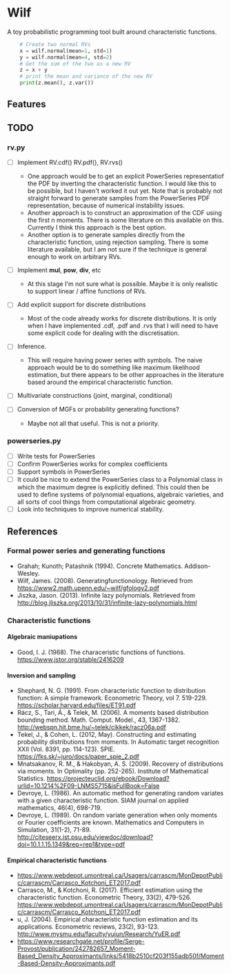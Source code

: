# Wilf

A toy probabilistic programming tool built around characteristic functions.

```python
    # Create two normal RVs
    x = wilf.normal(mean=1, std=1)
    y = wilf.normal(mean=4, std=2)
    # Get the sum of the two as a new RV
    z = x + y
    # print the mean and variance of the new RV
    print(z.mean(), z.var())
```


## Features


## TODO

### rv.py
* [ ] Implement RV.cdf() RV.pdf(), RV.rvs()
    - One approach would be to get an explicit PowerSeries representatiof the PDF by inverting the characteristic function. I would like this to be possible, but I haven't worked it out yet. Note that is probably not straight forward to generate samples from the PowerSeries PDF representation, because of numerical instability issues.
    - Another approach is to construct an approximation of the CDF using the first n moments. There is some literature on this available on this. Currently I think this approach is the best option.
    - Another option is to generate samples directly from the characteristic function, using rejection sampling. There is some literature available, but I am not sure if the technique is general enough to work on arbitrary RVs.

* [ ] Implement __mul__, __pow__, __div__, etc
    - At this stage I'm not sure what is possible. Maybe it is only realistic to support linear / affine functions of RVs.

* [ ] Add explicit support for discrete distributions
    - Most of the code already works for discrete distributions. It is only when I have implemented .cdf, .pdf and .rvs that I will need to have some explicit code for dealing with the discretisation.

* [ ] Inference.
    - This will require having power series with symbols. The naive approach would be to do something like maximum likelihood estimation, but there appears to be other approaches in the literature based around the empirical characteristic function.

* [ ] Multivariate constructions (joint, marginal, conditional)

* [ ] Conversion of MGFs or probability generating functions?
    - Maybe not all that useful. This is not a priority.


### powerseries.py
* [ ] Write tests for PowerSeries
* [ ] Confirm PowerSeries works for complex coefficients
* [ ] Support symbols in PowerSeries
* [ ] It could be nice to extend the PowerSeries class to a Polynomial class
      in which the maximum degree is explicitly defined. This could then be used
      to define systems of polynomial equations, algebraic varieties, and all sorts of cool things from computational algebraic geometry.
* [ ] Look into techniques to improve numerical stability.

## References

### Formal power series and generating functions
* Grahah; Kunoth; Patashnik (1994). Concrete Mathematics. Addison-Wesley.
* Wilf, James. (2008). Generatingfunctionology. Retrieved from https://www2.math.upenn.edu/~wilf/gfology2.pdf
* Jiszka, Jason. (2013). Infinite lazy polynomials. Retrieved from http://blog.jliszka.org/2013/10/31/infinite-lazy-polynomials.html

### Characteristic functions

#### Algebraic maniupations
* Good, I. J. (1968). The characeristic functions of functions. https://www.jstor.org/stable/2416209

#### Inversion and sampling
* Shephard, N. G. (1991). From characteristic function to distribution function: A simple framework. Econometric Theory, vol 7. 519-229. https://scholar.harvard.edu/files/ET91.pdf
* Rácz, S., Tari, Á., & Telek, M. (2006). A moments based distribution bounding method. Math. Comput. Model., 43, 1367-1382. http://webspn.hit.bme.hu/~telek/cikkek/racz06a.pdf
* Tekel, J., & Cohen, L. (2012, May). Constructing and estimating probability distributions from moments. In Automatic target recognition XXII (Vol. 8391, pp. 114-123). SPIE. https://fks.sk/~juro/docs/paper_spie_2.pdf
* Mnatsakanov, R. M., & Hakobyan, A. S. (2009). Recovery of distributions via moments. In Optimality (pp. 252-265). Institute of Mathematical Statistics. https://projecteuclid.org/ebook/Download?urlid=10.1214%2F09-LNMS5715&isFullBook=False
* Devroye, L. (1986). An automatic method for generating random variates with a given characteristic function. SIAM journal on applied mathematics, 46(4), 698-719.
* Devroye, L. (1989). On random variate generation when only moments or Fourier coefficients are known. Mathematics and Computers in Simulation, 31(1-2), 71-89. http://citeseerx.ist.psu.edu/viewdoc/download?doi=10.1.1.15.1349&rep=rep1&type=pdf
#### Empirical characteristic functions
* https://www.webdepot.umontreal.ca/Usagers/carrascm/MonDepotPublic/carrascm/Carrasco_Kotchoni_ET2017.pdf
* Carrasco, M., & Kotchoni, R. (2017). Efficient estimation using the characteristic function. Econometric Theory, 33(2), 479-526. https://www.webdepot.umontreal.ca/Usagers/carrascm/MonDepotPublic/carrascm/Carrasco_Kotchoni_ET2017.pdf
* u, J. (2004). Empirical characteristic function estimation and its applications. Econometric reviews, 23(2), 93-123. http://www.mysmu.edu/faculty/yujun/Research/YuER.pdf
* https://www.researchgate.net/profile/Serge-Provost/publication/242782657_Moment-Based_Density_Approximants/links/5418b2510cf203f155adb50f/Moment-Based-Density-Approximants.pdf
